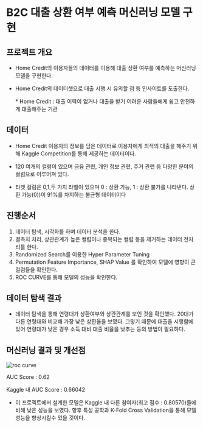 # B2C 대출 상환 여부 예측 머신러닝 모델 구현

## 프로젝트 개요

- Home Credit의 이용자들의 데이터를 이용해 대출 상환 여부를 예측하는 머신러닝 모델을 구현한다.

- Home Credit의 데이터셋으로 대출 시행 시 유의할 점 등 인사이트를 도출한다.

  \* Home Credit : 대출 이력이 없거나 대출을 받기 어려운 사람들에게 쉽고 안전하게 대출해주는 기관

## 데이터

- Home Credit 이용자의 정보를 담은 데이터로 이용자에게 최적의 대출을 해주기 위해 Kaggle Competition를 통해 제공하는 데이터이다.
- 120 여개의 컬럼이 있으며 금융 관련, 개인 정보 관련, 주거 관련 등 다양한 분야의 컬럼으로 이루어져 있다.

- 타겟 컬럼은 0,1,두 가지 라벨이 있으며 0 : 상환 가능, 1 : 상환 불가를 나타낸다. 상환 가능(0))이 91%를 차지하는 불균형 데이터이다

## 진행순서

1. 데이터 탐색, 시각화를 하며 데이터 분석을 한다.
2. 결측치 처리, 상관관계가 높은 컬럼이나 중복되는 컬럼 등을 제거하는 데이터 전처리를 한다.
3. Randomized Search를 이용한 Hyper Parameter Tuning
4. Permutation Feature Importance, SHAP Value 를 확인하여 모델에 영향이 큰 컬럼들을 확인한다.
5. ROC CURVE를 통해 모델의 성능을 확인한다.

## 데이터 탐색 결과

- 데이터 탐색을 통해 연령대가 상환여부와 상관관계를 보인 것을 확인했다. 20대가  다른 연령대와 비교해 가장 낮은 상환율을 보였다. 그렇기 때문에 대출을 시행함에 있어 연령대가 낮은 경우 소득 대비 대출 비율을 낮추는 등의 방법이 필요하다.

## 머신러닝 결과 및 개선점

![roc curve](https://user-images.githubusercontent.com/66771425/132081544-fe350438-729e-4b75-807f-4e7424d5f1df.png)

AUC Score : 0.62

Kaggle 내 AUC Score : 0.66042

- 이 프로젝트에서 설계한 모델은 Kaggle 내 다른 참여자(최고 점수 : 0.80570)들에 비해 낮은 성능을 보였다. 향후 특성 공학과 K-Fold Cross Validation을 통해 모델 성능을 향상시킬수 있을 것이다.
